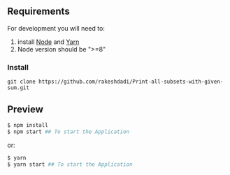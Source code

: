 ## Requirements

For development you will need to:
1. install [Node](https://nodejs.org/en/) and [Yarn](https://yarnpkg.com/en/docs/install)
2. Node version should be ">=8"

### Install
```
git clone https://github.com/rakeshdadi/Print-all-subsets-with-given-sum.git

```

## Preview

```bash
$ npm install
$ npm start ## To start the Application
```

or:

```bash
$ yarn
$ yarn start ## To start the Application
```

